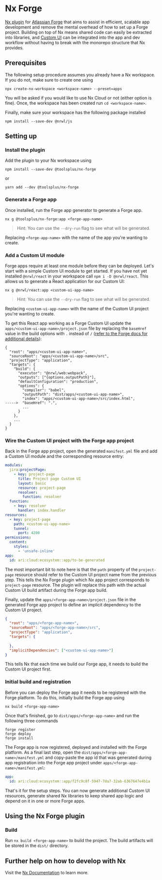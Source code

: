 #  Nx Forge

[Nx plugin](https://nx.dev) for [Atlassian Forge](https://developer.atlassian.com/platform/forge/) that aims to assist in efficient, scalable app development and remove the mental overhead of how to set up a Forge project.
Building on top of Nx means shared code can easily be extracted into libraries, and [Custom UI](https://developer.atlassian.com/platform/forge/custom-ui/) can be integrated into the app and dev workflow without having to break with the monorepo structure that Nx provides.

## Prerequisites

The following setup procedure assumes you already have a Nx workspace. If you do not, make sure to create one using

```shell
npx create-nx-workspace <workspace-name> --preset=apps
```

You will be asked if you would like to use Nx Cloud or not (either option is fine). Once, the workspace has been created run `cd <workspace-name>`.

Finally, make sure your workspace has the following package installed

```shell
npm install --save-dev @nrwl/js
```


## Setting up

### Install the plugin

Add the plugin to your Nx workspace using

```shell
npm install --save-dev @toolsplus/nx-forge
```

or

```shell
yarn add --dev @toolsplus/nx-forge
```

### Generate a Forge app

Once installed, run the Forge app generator to generate a Forge app.

```shell
nx g @toolsplus/nx-forge:app <forge-app-name>
```

> Hint: You can use the `--dry-run` flag to see what will be generated.

Replacing `<forge-app-name>` with the name of the app you're wanting to create.

### Add a Custom UI module

Forge apps require at least one module before they can be deployed. Let's start with a simple Custom UI module to get started. If you have not yet installed `@nrwl/react` in your workspace call `npm i -D @nrwl/react`. This allows us to generate a React application for our Custom UI:

    nx g @nrwl/react:app <custom-ui-app-name>

> Hint: You can use the `--dry-run` flag to see what will be generated.

Replacing `<custom-ui-app-name>` with the name of the Custom UI project you're wanting to create.

To get this React app working as a Forge Custom UI update the `apps/<custom-ui-app-name>/project.json` file by replacing the `baseHref` value in the build options with `.` instead of `/` ([refer to the Forge docs for additional details](https://developer.atlassian.com/platform/forge/custom-ui/#accessing-static-assets)):

```
{
  "root": "apps/<custom-ui-app-name>",
  "sourceRoot": "apps/<custom-ui-app-name>/src",
  "projectType": "application",
  "targets": {
    "build": {
      "executor": "@nrwl/web:webpack",
      "outputs": ["{options.outputPath}"],
      "defaultConfiguration": "production",
      "options": {
        "compiler": "babel",
        "outputPath": "dist/apps/<custom-ui-app-name>",
        "index": "apps/<custom-ui-app-name>/src/index.html",
----->  "baseHref": ".",
        ...
      }
    },
    ...
  }
}
```

### Wire the Custom UI project with the Forge app project

Back in the Forge app project, open the generated `manifest.yml` file and add a Custom UI module and the corresponding resource entry:

```yaml
modules:
  jira:projectPage:
    - key: project-page
      title: Project page Custom UI
      layout: basic
      resource: project-page
      resolver:
        function: resolver
  function:
    - key: resolver
      handler: index.handler
resources:
  - key: project-page
    path: <custom-ui-app-name>
    tunnel:
      port: 4200
permissions:
  content:
    styles:
      - 'unsafe-inline'
app:
  id: ari:cloud:ecosystem::app/to-be-generated
```

The most important bit to note here is that the `path` property of the `project-page` resource should refer to the Custom UI project name from the previous step. This tells the Nx Forge plugin which Nx app project corresponds to `project-page` resource. The plugin will replace this path with the actual Custom UI build artifact during the Forge app build.

Finally, update the `apps/<forge-app-name>/project.json` file in the generated Forge app project to define an implicit dependency to the Custom UI project.

```json
{
  "root": "apps/<forge-app-name>",
  "sourceRoot": "apps/<forge-app-name>/src",
  "projectType": "application",
  "targets": {
    
  },
  "implicitDependencies": ["<custom-ui-app-name>"]
}
```

This tells Nx that each time we build our Forge app, it needs to build the Custom UI project first.

### Initial build and registration

Before you can deploy the Forge app it needs to be registered with the Forge platform. To do this, initially build the Forge app using

    nx build <forge-app-name>

Once that's finished, go to `dist/apps/<forge-app-name>` and run the following three commands

```shell
forge register
forge deploy
forge install
```

The Forge app is now registered, deployed and installed with the Forge platform. As a final last step, open the `dist/apps/<forge-app-name>/manifest.yml` and copy-paste the app id that was generated during app registration into the Forge app project under `apps/<forge-app-name>/manifest.yml`:

```yaml
app:
  id: ari:cloud:ecosystem::app/f2fc9c8f-5947-7da7-32ab-6367647e4b1a
```

That's it for the setup steps. You can now generate additional Custom UI resources, generate shared Nx libraries to keep shared app logic and depend on it in one or more Forge apps.

## Using the Nx Forge plugin

### Build

Run `nx build <forge-app-name>` to build the project. The build artifacts will be stored in the `dist/` directory.

## Further help on how to develop with Nx

Visit the [Nx Documentation](https://nx.dev) to learn more.

